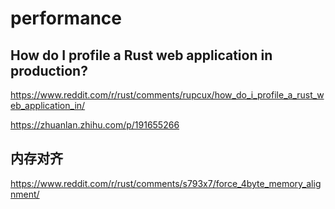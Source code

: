 # performance

##  How do I profile a Rust web application in production?
https://www.reddit.com/r/rust/comments/rupcux/how_do_i_profile_a_rust_web_application_in/

https://zhuanlan.zhihu.com/p/191655266

## 内存对齐
https://www.reddit.com/r/rust/comments/s793x7/force_4byte_memory_alignment/